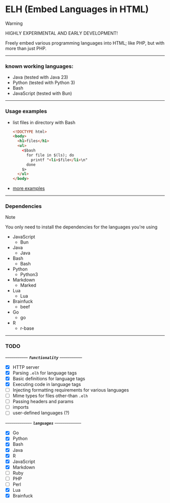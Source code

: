 # ELH (Embed Languages in HTML)

>[!WARNING]
>HIGHLY EXPERIMENTAL AND EARLY DEVELOPMENT!

Freely embed various programming languages into HTML; like PHP, but with more than just PHP.

---

### known working languages:
- Java (tested with Java 23)
- Python (tested with Python 3)
- Bash
- JavaScript (tested with Bun) 

---

### Usage examples

- list files in directory with Bash
  ```html
  <!DOCTYPE html>
  <body>
    <h1>files</h1>
    <ul>
      <$bash
        for file in $(ls); do
          printf "<li>$file</li>\n"
        done
      $>
    </ul>
  </body>
  ```
- [more examples](https://github.com/Supraboy981322/ELH/tree/master/examples)

---

### Dependencies
>[!NOTE]
>You only need to install the dependencies for the languages you're using

- JavaScript
  - Bun
- Java
  - Java
- Bash
  - Bash
- Python
  - Python3
- Markdown
  - Marked
- Lua
  - Lua
- Brainfuck
  - beef
- Go
  - go
- R
  - r-base

---

### TODO

~~-----------~~  ***`functionality`***  ~~-----------~~
- [x] HTTP server
- [x] Parsing `.elh` for language tags
- [x] Basic definitions for language tags
- [x] Executing code in language tags
- [ ] Injecting formatting requirements for various languages 
- [ ] Mime types for files other-than `.elh`
- [ ] Passing headers and params
- [ ] imports
- [ ] user-defined languages (?)

~~-------------~~  ***`languages`***  ~~-------------~~
- [x] Go
- [x] Python
- [x] Bash
- [x] Java
- [x] R
- [x] JavaScript
- [x] Markdown
- [ ] Ruby
- [ ] PHP
- [ ] Perl
- [x] Lua
- [x] Brainfuck

